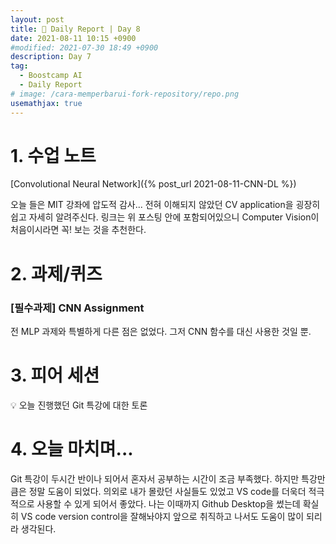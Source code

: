 ```yaml
---
layout: post
title: 📔 Daily Report | Day 8
date: 2021-08-11 10:15 +0900
#modified: 2021-07-30 18:49 +0900
description: Day 7
tag:
  - Boostcamp AI
  - Daily Report
# image: /cara-memperbarui-fork-repository/repo.png
usemathjax: true
---
```


# 1. 수업 노트

[Convolutional Neural Network]({% post_url 2021-08-11-CNN-DL %})

오늘 들은 MIT 강좌에 압도적 감사... 전혀 이해되지 않았던 CV application을 굉장히 쉽고 자세히 알려주신다. 링크는 위 포스팅 안에 포함되어있으니 Computer Vision이 처음이시라면 꼭! 보는 것을 추천한다.

# 2. 과제/퀴즈

### [필수과제] CNN Assignment

전 MLP 과제와 특별하게 다른 점은 없었다. 그저 CNN 함수를 대신 사용한 것일 뿐.

# 3. 피어 세션

💡 오늘 진행했던 Git 특강에 대한 토론

# 4. 오늘 마치며...

Git 특강이 두시간 반이나 되어서 혼자서 공부하는 시간이 조금 부족했다. 하지만 특강만큼은 정말 도움이 되었다. 의외로 내가 몰랐던 사실들도 있었고 VS code를 더욱더 적극적으로 사용할 수 있게 되어서 좋았다. 나는 이때까지 Github Desktop을 썼는데 확실히 VS code version control을 잘해놔야지 앞으로 취직하고 나서도 도움이 많이 되리라 생각된다.